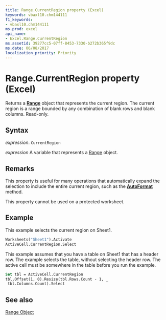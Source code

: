 ```yaml
---
title: Range.CurrentRegion property (Excel)
keywords: vbaxl10.chm144111
f1_keywords:
- vbaxl10.chm144111
ms.prod: excel
api_name:
- Excel.Range.CurrentRegion
ms.assetid: 39277cc5-07ff-8453-7330-b272b365f9dc
ms.date: 06/08/2017
localization_priority: Priority
---
```



# Range.CurrentRegion property (Excel)

Returns a  **[Range](Excel.Range(object).md)** object that represents the current region. The current region is a range bounded by any combination of blank rows and blank columns. Read-only.


## Syntax

_expression_. `CurrentRegion`

_expression_ A variable that represents a [Range](excel.range-graph-property.md) object.


## Remarks

This property is useful for many operations that automatically expand the selection to include the entire current region, such as the  **[AutoFormat](Excel.XlRangeAutoFormat.md)** method.

This property cannot be used on a protected worksheet.


## Example

This example selects the current region on Sheet1.


```vb
Worksheets("Sheet1").Activate 
ActiveCell.CurrentRegion.Select
```

This example assumes that you have a table on Sheet1 that has a header row. The example selects the table, without selecting the header row. The active cell must be somewhere in the table before you run the example.




```vb
Set tbl = ActiveCell.CurrentRegion 
tbl.Offset(1, 0).Resize(tbl.Rows.Count - 1, _ 
 tbl.Columns.Count).Select
```


## See also


[Range Object](Excel.Range(object).md)

